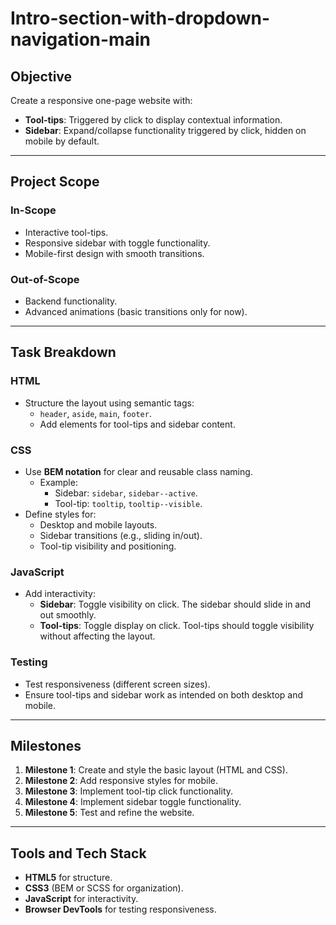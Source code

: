 # Intro-section-with-dropdown-navigation-main  

## Objective  
Create a responsive one-page website with:  
- **Tool-tips**: Triggered by click to display contextual information.  
- **Sidebar**: Expand/collapse functionality triggered by click, hidden on mobile by default.  

---

## Project Scope  
### In-Scope  
- Interactive tool-tips.  
- Responsive sidebar with toggle functionality.  
- Mobile-first design with smooth transitions.  

### Out-of-Scope  
- Backend functionality.  
- Advanced animations (basic transitions only for now).  

---

## Task Breakdown  
### HTML  
- Structure the layout using semantic tags:  
  - `header`, `aside`, `main`, `footer`.  
  - Add elements for tool-tips and sidebar content.  

### CSS  
- Use **BEM notation** for clear and reusable class naming.  
  - Example:  
    - Sidebar: `sidebar`, `sidebar--active`.  
    - Tool-tip: `tooltip`, `tooltip--visible`.  
- Define styles for:  
  - Desktop and mobile layouts.  
  - Sidebar transitions (e.g., sliding in/out).  
  - Tool-tip visibility and positioning.  

### JavaScript  
- Add interactivity:  
  - **Sidebar**: Toggle visibility on click. The sidebar should slide in and out smoothly.  
  - **Tool-tips**: Toggle display on click. Tool-tips should toggle visibility without affecting the layout.  

### Testing  
- Test responsiveness (different screen sizes).  
- Ensure tool-tips and sidebar work as intended on both desktop and mobile.  

---

## Milestones  
1. **Milestone 1**: Create and style the basic layout (HTML and CSS).  
2. **Milestone 2**: Add responsive styles for mobile.  
3. **Milestone 3**: Implement tool-tip click functionality.  
4. **Milestone 4**: Implement sidebar toggle functionality.  
5. **Milestone 5**: Test and refine the website.  

---

## Tools and Tech Stack  
- **HTML5** for structure.  
- **CSS3** (BEM or SCSS for organization).  
- **JavaScript** for interactivity.  
- **Browser DevTools** for testing responsiveness.  
